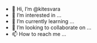 - 👋 Hi, I’m @kitesvara
- 👀 I’m interested in ...
- 🌱 I’m currently learning ...
- 💞️ I’m looking to collaborate on ...
- 📫 How to reach me ...
   
<!---
kitesvara/kitesvara is a ✨ special ✨ repository because its `README.md` (this file) appears on your GitHub profile.
You can click the Preview link to take a look at your changes.
--->
